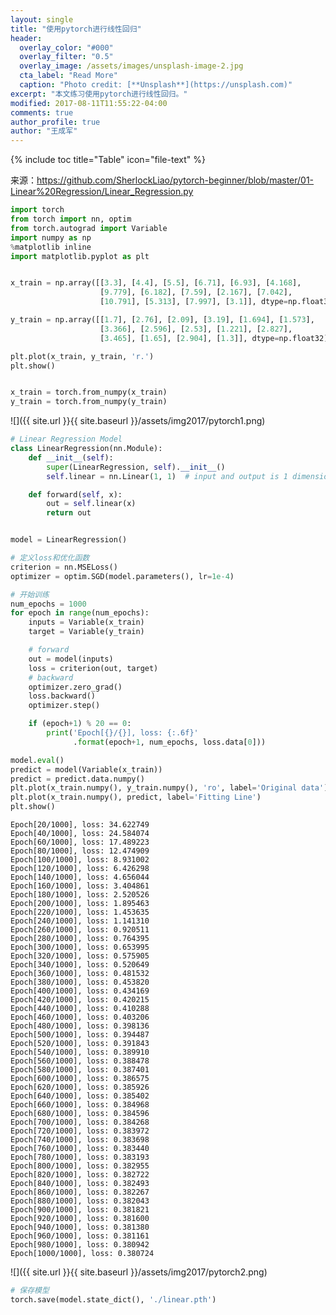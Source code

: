```yaml
---
layout: single
title: "使用pytorch进行线性回归"
header:
  overlay_color: "#000"
  overlay_filter: "0.5"
  overlay_image: /assets/images/unsplash-image-2.jpg
  cta_label: "Read More"
  caption: "Photo credit: [**Unsplash**](https://unsplash.com)"
excerpt: "本文练习使用pytorch进行线性回归。"
modified: 2017-08-11T11:55:22-04:00
comments: true
author_profile: true
author: "王成军"
---
```


{% include toc title="Table" icon="file-text" %}



来源：https://github.com/SherlockLiao/pytorch-beginner/blob/master/01-Linear%20Regression/Linear_Regression.py


```python
import torch
from torch import nn, optim
from torch.autograd import Variable
import numpy as np
%matplotlib inline
import matplotlib.pyplot as plt
```


```python

x_train = np.array([[3.3], [4.4], [5.5], [6.71], [6.93], [4.168],
                    [9.779], [6.182], [7.59], [2.167], [7.042],
                    [10.791], [5.313], [7.997], [3.1]], dtype=np.float32)

y_train = np.array([[1.7], [2.76], [2.09], [3.19], [1.694], [1.573],
                    [3.366], [2.596], [2.53], [1.221], [2.827],
                    [3.465], [1.65], [2.904], [1.3]], dtype=np.float32)

plt.plot(x_train, y_train, 'r.')
plt.show()


x_train = torch.from_numpy(x_train)
y_train = torch.from_numpy(y_train)
```

![]({{ site.url }}{{ site.baseurl }}/assets/img2017/pytorch1.png)

```python
# Linear Regression Model
class LinearRegression(nn.Module):
    def __init__(self):
        super(LinearRegression, self).__init__()
        self.linear = nn.Linear(1, 1)  # input and output is 1 dimension

    def forward(self, x):
        out = self.linear(x)
        return out


model = LinearRegression()
```


```python
# 定义loss和优化函数
criterion = nn.MSELoss()
optimizer = optim.SGD(model.parameters(), lr=1e-4)
```


```python
# 开始训练
num_epochs = 1000
for epoch in range(num_epochs):
    inputs = Variable(x_train)
    target = Variable(y_train)

    # forward
    out = model(inputs)
    loss = criterion(out, target)
    # backward
    optimizer.zero_grad()
    loss.backward()
    optimizer.step()

    if (epoch+1) % 20 == 0:
        print('Epoch[{}/{}], loss: {:.6f}'
              .format(epoch+1, num_epochs, loss.data[0]))

model.eval()
predict = model(Variable(x_train))
predict = predict.data.numpy()
plt.plot(x_train.numpy(), y_train.numpy(), 'ro', label='Original data')
plt.plot(x_train.numpy(), predict, label='Fitting Line')
plt.show()
```

    Epoch[20/1000], loss: 34.622749
    Epoch[40/1000], loss: 24.584074
    Epoch[60/1000], loss: 17.489223
    Epoch[80/1000], loss: 12.474909
    Epoch[100/1000], loss: 8.931002
    Epoch[120/1000], loss: 6.426298
    Epoch[140/1000], loss: 4.656044
    Epoch[160/1000], loss: 3.404861
    Epoch[180/1000], loss: 2.520526
    Epoch[200/1000], loss: 1.895463
    Epoch[220/1000], loss: 1.453635
    Epoch[240/1000], loss: 1.141310
    Epoch[260/1000], loss: 0.920511
    Epoch[280/1000], loss: 0.764395
    Epoch[300/1000], loss: 0.653995
    Epoch[320/1000], loss: 0.575905
    Epoch[340/1000], loss: 0.520649
    Epoch[360/1000], loss: 0.481532
    Epoch[380/1000], loss: 0.453820
    Epoch[400/1000], loss: 0.434169
    Epoch[420/1000], loss: 0.420215
    Epoch[440/1000], loss: 0.410288
    Epoch[460/1000], loss: 0.403206
    Epoch[480/1000], loss: 0.398136
    Epoch[500/1000], loss: 0.394487
    Epoch[520/1000], loss: 0.391843
    Epoch[540/1000], loss: 0.389910
    Epoch[560/1000], loss: 0.388478
    Epoch[580/1000], loss: 0.387401
    Epoch[600/1000], loss: 0.386575
    Epoch[620/1000], loss: 0.385926
    Epoch[640/1000], loss: 0.385402
    Epoch[660/1000], loss: 0.384968
    Epoch[680/1000], loss: 0.384596
    Epoch[700/1000], loss: 0.384268
    Epoch[720/1000], loss: 0.383972
    Epoch[740/1000], loss: 0.383698
    Epoch[760/1000], loss: 0.383440
    Epoch[780/1000], loss: 0.383193
    Epoch[800/1000], loss: 0.382955
    Epoch[820/1000], loss: 0.382722
    Epoch[840/1000], loss: 0.382493
    Epoch[860/1000], loss: 0.382267
    Epoch[880/1000], loss: 0.382043
    Epoch[900/1000], loss: 0.381821
    Epoch[920/1000], loss: 0.381600
    Epoch[940/1000], loss: 0.381380
    Epoch[960/1000], loss: 0.381161
    Epoch[980/1000], loss: 0.380942
    Epoch[1000/1000], loss: 0.380724



![]({{ site.url }}{{ site.baseurl }}/assets/img2017/pytorch2.png)




```python
# 保存模型
torch.save(model.state_dict(), './linear.pth')
```
